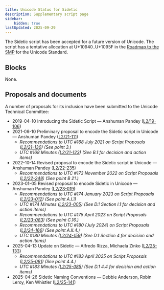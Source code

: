 ```yaml
---
title: Unicode Status for Sidetic
description: Supplementary script page
sidebar:
    hidden: true
lastUpdated: 2025-09-29
---
```


The Sidetic script has been accepted for a future version of Unicode. The script has a tentative allocation at U+10940..U+1095F in the [Roadmap to the SMP](http://www.unicode.org/roadmaps/smp/) for the Unicode Standard.

## Blocks

None.

## Proposals and documents

A number of proposals for its inclusion have been submitted to the Unicode Technical Committee:
- 2019-04-10 Introducing the Sidetic Script — Anshuman Pandey ([L2/19-106](http://www.unicode.org/cgi-bin/GetMatchingDocs.pl?L2/19-106))
- 2021-06-10 Preliminary proposal to encode the Sidetic script in Unicode — Anshuman Pandey ([L2/21-111](http://www.unicode.org/cgi-bin/GetMatchingDocs.pl?L2/21-111))
  - _Recommendations to UTC #168 July 2021 on Script Proposals ([L2/21-130](http://www.unicode.org/L2/L2021/21130-script-adhoc-rept.pdf)) (See point 3.)_
  - _UTC #168 Minutes ([L2/21-123](http://www.unicode.org/L2/L2021/21123.htm)) (See B.1 for decision and action items)_
- 2022-10-14 Revised proposal to encode the Sidetic script in Unicode — Anshuman Pandey ([L2/22-235](http://www.unicode.org/cgi-bin/GetMatchingDocs.pl?L2/22-235))
  - _Recommendations to UTC #173 November 2022 on Script Proposals ([L2/22-248](https://www.unicode.org/cgi-bin/GetMatchingDocs.pl?L2/22-248)) (See point B 21.)_
- 2023-01-05 Revised proposal to encode Sidetic in Unicode — Anshuman Pandey ([L2/23-019](http://www.unicode.org/cgi-bin/GetMatchingDocs.pl?L2/23-019))
  - _Recommendations to UTC #174 January 2023 on Script Proposals ([L2/23-012](https://www.unicode.org/cgi-bin/GetMatchingDocs.pl?L2/23-012)) (See point A.I.1)_
  - _UTC #174 Minutes ([L2/23-005](http://www.unicode.org/L2/L2023/23005.htm)) (See D.1 Section I.1 for decision and action items)_
  - _Recommendations to UTC #175 April 2023 on Script Proposals ([L2/23-083](https://www.unicode.org/cgi-bin/GetMatchingDocs.pl?L2/23-083)) (See point C.16.)_
  - _Recommendations to UTC #180 (July 2024) on Script Proposals ([L2/24-166](https://www.unicode.org/cgi-bin/GetMatchingDocs.pl?L2/24-166)) (See point A.II.4.)_
  - _UTC #180 Minutes ([L2/24-159](https://www.unicode.org/L2/L2024/24159.htm)) (See D.1 Section 4 for decision and action items)_
- 2025-04-13 Update on Sidetic — Alfredo Rizza, Michaela Zinko ([L2/25-133](http://www.unicode.org/cgi-bin/GetMatchingDocs.pl?L2/25-133))
  - _Recommendations to UTC #183 April 2025 on Script Proposals ([L2/25-091](http://www.unicode.org/cgi-bin/GetMatchingDocs.pl?L2/25-091)) (See point 4.4.)_
  - _UTC #183 Minutes ([L2/25-085](https://www.unicode.org/L2/L2025/25085.htm)) (See D.1 4.4 for decision and action items)_
- 2025-04-26 Sidetic Naming Conventions — Debbie Anderson, Robin Leroy, Ken Whistler ([L2/25-141](http://www.unicode.org/cgi-bin/GetMatchingDocs.pl?L2/25-141))
